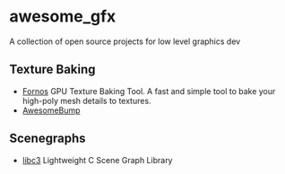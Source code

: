 # awesome_gfx
A collection of open source projects for low level graphics dev

## Texture Baking

- [Fornos](https://github.com/caosdoar/Fornos) GPU Texture Baking Tool. A fast and simple tool to bake your high-poly mesh details to textures.
- [AwesomeBump](https://github.com/kmkolasinski/AwesomeBump)

## Scenegraphs

- [libc3](https://github.com/buserror/libc3) Lightweight C Scene Graph Library
